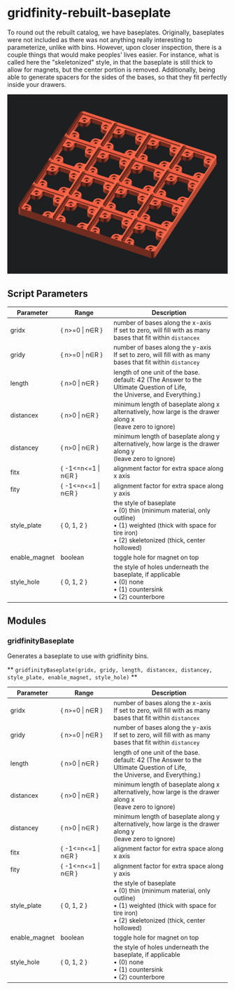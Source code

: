 # gridfinity-rebuilt-baseplate

To round out the rebuilt catalog, we have baseplates. Originally, baseplates were not included as there was not anything really interesting to parameterize, unlike with bins. However, upon closer inspection, there is a couple things that would make peoples' lives easier. For instance, what is called here the "skeletonized" style, in that the baseplate is still thick to allow for magnets, but the center portion is removed. Additionally, being able to generate spacers for the sides of the bases, so that they fit perfectly inside your drawers.

![Bin](images/baseplate.gif)

## Script Parameters

Parameter | Range | Description
--- | ----- | ---
gridx | { n>=0 \| n∈R } | number of bases along the x-axis<br> If set to zero, will fill with as many <br>bases that fit within `distancex`
gridy | { n>=0 \| n∈R } | number of bases along the y-axis<br> If set to zero, will fill with as many <br>bases that fit within `distancey`
length | { n>0 \| n∈R } | length of one unit of the base. <br> default: 42 (The Answer to the Ultimate Question of Life, <br>the Universe, and Everything.)
distancex | { n>0 \| n∈R } | minimum length of baseplate along x <br>alternatively, how large is the drawer along x <br>(leave zero to ignore)
distancey | { n>0 \| n∈R } | minimum length of baseplate along y <br>alternatively, how large is the drawer along y <br>(leave zero to ignore)
fitx | { -1<=n<=1 \| n∈R } | alignment factor for extra space along x axis
fity | { -1<=n<=1 \| n∈R } | alignment factor for extra space along y axis
style_plate | { 0, 1, 2 } | the style of baseplate <br>     • (0) thin (minimum material, only outline) <br>     • (1) weighted (thick with space for tire iron) <br>     • (2) skeletonized (thick, center hollowed)
enable_magnet | boolean | toggle hole for magnet on top
style_hole | { 0, 1, 2 } | the style of holes underneath the baseplate, if applicable <br>     • (0) none <br>     • (1) countersink <br>     • (2) counterbore

## Modules

### gridfinityBaseplate

Generates a baseplate to use with gridfinity bins.

** `gridfinityBaseplate(gridx, gridy, length, distancex, distancey, style_plate, enable_magnet, style_hole)` **

Parameter | Range | Description
--- | ----- | ---
gridx | { n>=0 \| n∈R } | number of bases along the x-axis<br> If set to zero, will fill with as many <br>bases that fit within `distancex`
gridy | { n>=0 \| n∈R } | number of bases along the y-axis<br> If set to zero, will fill with as many <br>bases that fit within `distancey`
length | { n>0 \| n∈R } | length of one unit of the base. <br> default: 42 (The Answer to the Ultimate Question of Life, <br>the Universe, and Everything.)
distancex | { n>0 \| n∈R } | minimum length of baseplate along x <br>alternatively, how large is the drawer along x <br>(leave zero to ignore)
distancey | { n>0 \| n∈R } | minimum length of baseplate along y <br>alternatively, how large is the drawer along y <br>(leave zero to ignore)
fitx | { -1<=n<=1 \| n∈R } | alignment factor for extra space along x axis
fity | { -1<=n<=1 \| n∈R } | alignment factor for extra space along y axis
style_plate | { 0, 1, 2 } | the style of baseplate <br>     • (0) thin (minimum material, only outline) <br>     • (1) weighted (thick with space for tire iron) <br>     • (2) skeletonized (thick, center hollowed)
enable_magnet | boolean | toggle hole for magnet on top
style_hole | { 0, 1, 2 } | the style of holes underneath the baseplate, if applicable <br>     • (0) none <br>     • (1) countersink <br>     • (2) counterbore
